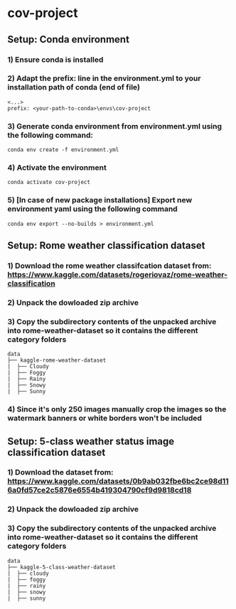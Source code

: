 # cov-project

## Setup: Conda environment

### 1) Ensure conda is installed
### 2) Adapt the prefix: line in the environment.yml to your installation path of conda (end of file)
```
<...>
prefix: <your-path-to-conda>\envs\cov-project
```
### 3) Generate conda environment from environment.yml using the following command: 
```
conda env create -f environment.yml
```

### 4) Activate the environment
```
conda activate cov-project
```

### 5) [In case of new package installations] Export new environment yaml using the following command
```
conda env export --no-builds > environment.yml
```


## Setup: Rome weather classification dataset

### 1) Download the rome weather classifcation dataset from: https://www.kaggle.com/datasets/rogeriovaz/rome-weather-classification
### 2) Unpack the dowloaded zip archive 
### 3) Copy the subdirectory contents of the unpacked archive into rome-weather-dataset so it contains the different category folders 
```
data
├── kaggle-rome-weather-dataset
|  ├── Cloudy
|  ├── Foggy
|  ├── Rainy
|  ├── Snowy
|  ├── Sunny
```
### 4) Since it's only 250 images manually crop the images so the watermark banners or white borders won't be included



## Setup: 5-class weather status image classification dataset

### 1) Download the dataset from: https://www.kaggle.com/datasets/0b9ab032fbe6bc2ce98d116a0fd57ce2c5876e6554b419304790cf9d9818cd18 
### 2) Unpack the dowloaded zip archive 
### 3) Copy the subdirectory contents of the unpacked archive into rome-weather-dataset so it contains the different category folders 
```
data
├── kaggle-5-class-weather-dataset
|  ├── cloudy
|  ├── foggy
|  ├── rainy
|  ├── snowy
|  ├── sunny
```